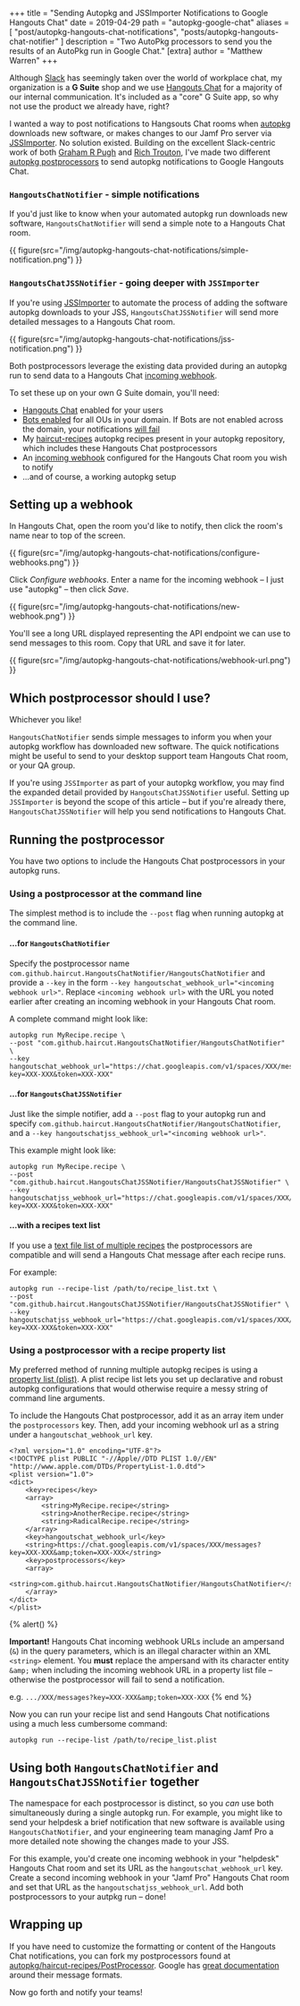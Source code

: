 +++
title = "Sending Autopkg and JSSImporter Notifications to Google Hangouts Chat"
date = 2019-04-29
path = "autopkg-google-chat"
aliases = [
    "post/autopkg-hangouts-chat-notifications",
    "posts/autopkg-hangouts-chat-notifier"
]
description = "Two AutoPkg processors to send you the results of an AutoPkg run in Google Chat."
[extra]
author = "Matthew Warren"
+++

Although [Slack](https://slack.com) has seemingly taken over the world
of workplace chat, my organization is a **G Suite** shop and we use 
[Hangouts Chat](https://gsuite.google.com/products/chat/) for a majority
of our internal communication. It's included as a "core" G Suite app,
so why not use the product we already have, right?

I wanted a way to post notifications to Hangsouts Chat rooms when
[autopkg](https://github.com/autopkg/autopkg) downloads new software, or makes
changes to our Jamf Pro server via
[JSSImporter](https://github.com/jssimporter/JSSImporter). No solution existed.
Building on the excellent Slack-centric work of both [Graham R
Pugh](https://grahamrpugh.com/2017/12/22/slack-for-autopkg-jssimporter.html) and
[Rich
Trouton](https://derflounder.wordpress.com/2018/07/06/automating-autopkg-runs-with-autopkg-conductor/),
I've made two different [autopkg
postprocessors](https://github.com/autopkg/autopkg/wiki/PreAndPostProcessorSupport)
to send autopkg notifications to Google Hangouts Chat.

<!-- more -->

### `HangoutsChatNotifier` - simple notifications

If you'd just like to know when your automated autopkg run downloads new
software, `HangoutsChatNotifier` will send a simple note to a Hangouts
Chat room.

{{ figure(src="/img/autopkg-hangouts-chat-notifications/simple-notification.png") }}

### `HangoutsChatJSSNotifier` - going deeper with `JSSImporter`

If you're using [JSSImporter](https://github.com/jssimporter/JSSImporter) to
automate the process of adding the software autopkg downloads to your JSS,
`HangoutsChatJSSNotifier` will send more detailed messages to a Hangouts Chat
room.

{{ figure(src="/img/autopkg-hangouts-chat-notifications/jss-notification.png") }}

Both postprocessors leverage the existing data provided during an autopkg run to
send data to a Hangouts Chat [incoming
webhook](https://developers.google.com/hangouts/chat/how-tos/webhooks).

To set these up on your own G Suite domain, you'll need:

- [Hangouts Chat](https://gsuite.google.com/products/chat/) enabled for your
  users
- [Bots enabled](https://support.google.com/a/answer/7651360) for all OUs in
  your domain. If Bots are not enabled across the domain, your notifications
  [will
  fail](https://developers.google.com/hangouts/chat/how-tos/webhooks#limitations)
- My [haircut-recipes](https://github.com/autopkg/haircut-recipes) autopkg
  recipes present in your autopkg repository, which includes these Hangouts Chat
  postprocessors
- An [incoming
  webhook](https://developers.google.com/hangouts/chat/how-tos/webhooks)
  configured for the Hangouts Chat room you wish to notify
- ...and of course, a working autopkg setup

## Setting up a webhook

In Hangouts Chat, open the room you'd like to notify, then click the room's name
near to top of the screen.

{{ figure(src="/img/autopkg-hangouts-chat-notifications/configure-webhooks.png") }}

Click _Configure webhooks_. Enter a name for the incoming webhook – I just
use "autopkg" – then click _Save_. 

{{ figure(src="/img/autopkg-hangouts-chat-notifications/new-webhook.png") }}

You'll see a long URL displayed representing the API endpoint we can use to send
messages to this room. Copy that URL and save it for later.

{{ figure(src="/img/autopkg-hangouts-chat-notifications/webhook-url.png") }}

## Which postprocessor should I use?

Whichever you like! 

`HangoutsChatNotifier` sends simple messages to inform you when your autopkg
workflow has downloaded new software. The quick notifications might be useful to
send to your desktop support team Hangouts Chat room, or your QA group.

If you're using `JSSImporter` as part of your autopkg workflow, you may find the
expanded detail provided by `HangoutsChatJSSNotifier` useful. Setting up
`JSSImporter` is beyond the scope of this article – but if you're already there,
`HangoutsChatJSSNotifier` will help you send notifications to Hangouts Chat.

## Running the postprocessor

You have two options to include the Hangouts Chat postprocessors in your autopkg
runs.

### Using a postprocessor at the command line

The simplest method is to include the `--post` flag when running autopkg at the
command line. 

#### ...for `HangoutsChatNotifier`

Specify the postprocessor name
`com.github.haircut.HangoutsChatNotifier/HangoutsChatNotifier` and provide a
`--key` in the form `--key hangoutschat_webhook_url="<incoming webhook url>"`.
Replace `<incoming webhook url>` with the URL you noted earlier after creating
an incoming webhook in your Hangouts Chat room.

A complete command might look like:

```
autopkg run MyRecipe.recipe \
--post "com.github.haircut.HangoutsChatNotifier/HangoutsChatNotifier" \
--key hangoutschat_webhook_url="https://chat.googleapis.com/v1/spaces/XXX/messages?key=XXX-XXX&token=XXX-XXX"
```

#### ...for `HangoutsChatJSSNotifier`

Just like the simple notifier, add a `--post` flag to your autopkg run and
specify `com.github.haircut.HangoutsChatNotifier/HangoutsChatNotifier`, and a
`--key hangoutschatjss_webhook_url="<incoming webhook url>"`.

This example might look like:

```
autopkg run MyRecipe.recipe \
--post "com.github.haircut.HangoutsChatJSSNotifier/HangoutsChatJSSNotifier" \
--key hangoutschatjss_webhook_url="https://chat.googleapis.com/v1/spaces/XXX/messages?key=XXX-XXX&token=XXX-XXX"
```

#### ...with a recipes text list

If you use a [text file list of multiple
recipes](https://github.com/autopkg/autopkg/wiki/Running-Multiple-Recipes#recipe-lists)
the postprocessors are compatible and will send a Hangouts Chat message after
each recipe runs.

For example:

```
autopkg run --recipe-list /path/to/recipe_list.txt \
--post "com.github.haircut.HangoutsChatJSSNotifier/HangoutsChatJSSNotifier" \
--key hangoutschatjss_webhook_url="https://chat.googleapis.com/v1/spaces/XXX/messages?key=XXX-XXX&token=XXX-XXX"
```


### Using a postprocessor with a recipe property list

My preferred method of running multiple autopkg recipes is using a [property
list
(plist)](https://github.com/autopkg/autopkg/wiki/Running-Multiple-Recipes#plist-recipe-lists).
A plist recipe list lets you set up declarative and robust autopkg
configurations that would otherwise require a messy string of command line
arguments.

To include the Hangouts Chat postprocessor, add it as an array item under the
`postprocessors` key. Then, add your incoming webhook url as a string under a
`hangoutschat_webhook_url` key.

```
<?xml version="1.0" encoding="UTF-8"?>
<!DOCTYPE plist PUBLIC "-//Apple//DTD PLIST 1.0//EN" "http://www.apple.com/DTDs/PropertyList-1.0.dtd">
<plist version="1.0">
<dict>
    <key>recipes</key>
    <array>
        <string>MyRecipe.recipe</string>
        <string>AnotherRecipe.recipe</string>
        <string>RadicalRecipe.recipe</string>
    </array>
    <key>hangoutschat_webhook_url</key>
    <string>https://chat.googleapis.com/v1/spaces/XXX/messages?key=XXX-XXX&amp;token=XXX-XXX</string>
    <key>postprocessors</key>
    <array>
        <string>com.github.haircut.HangoutsChatNotifier/HangoutsChatNotifier</string>
    </array>
</dict>
</plist>
```

{% alert() %}
  <p>
    <strong>Important!</strong> Hangouts Chat incoming webhook URLs
    include an ampersand (<code>&</code>) in the query parameters, which
    is an illegal character within an XML <code>&lt;string&gt;</code>
    element. You <strong>must</strong> replace the ampersand with its
    character entity <code>&amp;amp;</code> when including the incoming
    webhook URL in a property list file – otherwise the postprocessor
    will fail to send a notification.
  </p>
  <p>
    e.g. <code>.../XXX/messages?key=XXX-XXX&amp;amp;token=XXX-XXX</code>
{% end %}

Now you can run your recipe list and send Hangouts Chat notifications using a
much less cumbersome command:

```
autopkg run --recipe-list /path/to/recipe_list.plist
```

## Using both `HangoutsChatNotifier` and `HangoutsChatJSSNotifier` together

The namespace for each postprocessor is distinct, so you _can_ use both
simultaneously during a single autopkg run. For example, you might like to send
your helpdesk a brief notification that new software is available using
`HangoutsChatNotifier`, and your engineering team managing Jamf Pro a more
detailed note showing the changes made to your JSS.

For this example, you'd create one incoming webhook in your "helpdesk" Hangouts
Chat room and set its URL as the `hangoutschat_webhook_url` key. Create a second
incoming webhook in your "Jamf Pro" Hangouts Chat room and set that URL as the
`hangoutschatjss_webhook_url`. Add both postprocessors to your autpkg run –
done!

## Wrapping up

If you have need to customize the formatting or content of the Hangouts Chat
notifications, you can fork my postprocessors found at
[autopkg/haircut-recipes/PostProcessor](https://github.com/autopkg/haircut-recipes/tree/master/PostProcessors).
Google has [great
documentation](https://developers.google.com/hangouts/chat/reference/message-formats/)
around their message formats.

Now go forth and notify your teams!
